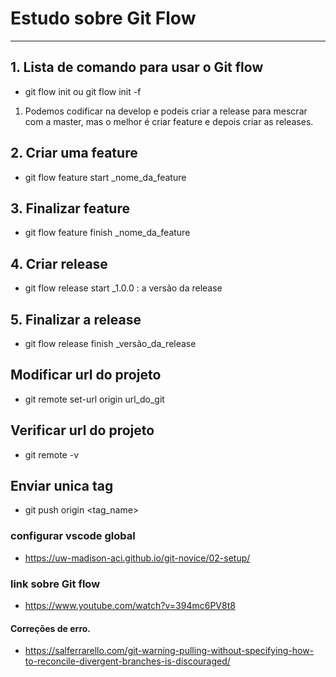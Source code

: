 # Estudo sobre Git Flow
---
## 1. Lista de comando para usar o Git flow
- git flow init ou git flow init -f

1. Podemos codificar na develop e podeis criar a release para mescrar com a master, mas o melhor é criar feature e depois criar as releases.

## 2. Criar uma feature
- git flow feature start _nome_da_feature

## 3. Finalizar feature
- git flow feature finish _nome_da_feature

## 4. Criar release
- git flow release start _1.0.0 : a versão da release

## 5. Finalizar a release
- git flow release finish _versão_da_release

## Modificar url do projeto
- git remote set-url origin url_do_git
## Verificar url do projeto
- git remote -v

## Enviar unica tag
- git push origin <tag_name>

### configurar vscode global
- https://uw-madison-aci.github.io/git-novice/02-setup/

### link sobre Git flow
- https://www.youtube.com/watch?v=394mc6PV8t8

#### Correções de erro.
- https://salferrarello.com/git-warning-pulling-without-specifying-how-to-reconcile-divergent-branches-is-discouraged/
